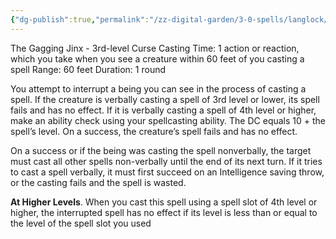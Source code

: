 ```yaml
---
{"dg-publish":true,"permalink":"/zz-digital-garden/3-0-spells/langlock/"}
---
```


The Gagging Jinx - 3rd-level Curse 
Casting Time: 1 action or reaction, which you take when you see a creature within 60 feet of you casting a spell 
Range: 60 feet 
Duration: 1 round 

You attempt to interrupt a being you can see in the process of casting a spell. If the creature is verbally casting a spell of 3rd level or lower, its spell fails and has no effect. If it is verbally casting a spell of 4th level or higher, make an ability check using your spellcasting ability. The DC equals 10 + the spell’s level. On a success, the creature’s spell fails and has no effect. 

On a success or if the being was casting the spell nonverbally, the target must cast all other spells non-verbally until the end of its next turn. If it tries to cast a spell verbally, it must first succeed on an Intelligence saving throw, or the casting fails and the spell is wasted. 

**At Higher Levels**. When you cast this spell using a spell slot of 4th level or higher, the interrupted spell has no effect if its level is less than or equal to the level of the spell slot you used